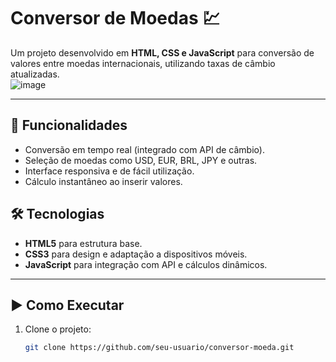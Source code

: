 # Conversor de Moedas 💹

Um projeto desenvolvido em **HTML, CSS e JavaScript** para conversão de valores entre moedas internacionais, utilizando taxas de câmbio atualizadas.  
![image](https://github.com/user-attachments/assets/87b685d2-e82a-4e98-863c-39056d331587)

---

## 🔑 Funcionalidades

- Conversão em tempo real (integrado com API de câmbio).
- Seleção de moedas como USD, EUR, BRL, JPY e outras.
- Interface responsiva e de fácil utilização.
- Cálculo instantâneo ao inserir valores.

## 🛠️ Tecnologias

- **HTML5** para estrutura base.
- **CSS3** para design e adaptação a dispositivos móveis.
- **JavaScript** para integração com API e cálculos dinâmicos.

---

## ▶️ Como Executar

1. Clone o projeto:
   ```bash
   git clone https://github.com/seu-usuario/conversor-moeda.git
   ```
